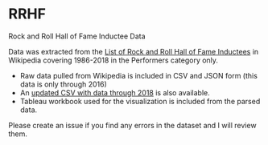 # RRHF
Rock and Roll Hall of Fame Inductee Data

Data was extracted from the <a href="https://en.wikipedia.org/wiki/List_of_Rock_and_Roll_Hall_of_Fame_inductees">List of Rock and Roll Hall of Fame Inductees</a> in Wikipedia covering 1986-2018 in the Performers category only.

- Raw data pulled from Wikipedia is included in CSV and JSON form (this data is only through 2016)
- An [updated CSV with data through 2018](https://github.com/annakijas1/RRHF/blob/master/RRHF-2018.csv) is also available.
- Tableau workbook used for the visualization is included from the parsed data.

Please create an issue if you find any errors in the dataset and I will review them.
